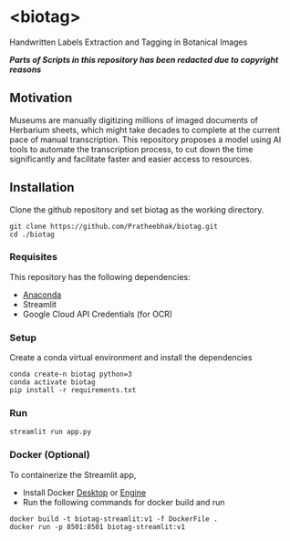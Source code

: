 # \<biotag\>
Handwritten Labels Extraction and Tagging in Botanical Images

***Parts of Scripts in this repository has been redacted due to copyright reasons***

## Motivation

Museums are manually digitizing millions of imaged documents of Herbarium sheets, which might take decades to complete at the current pace of manual transcription. This repository proposes a model using AI tools to automate the transcription process, to cut down the time significantly and facilitate faster and easier access to resources.

## Installation

Clone the github repository and set biotag as the working directory.
```
git clone https://github.com/Pratheebhak/biotag.git   
cd ./biotag
```


### Requisites
This repository has the following dependencies:
* [Anaconda](https://docs.anaconda.com/anaconda/install/)
* Streamlit
* Google Cloud API Credentials (for OCR)

### Setup

Create a conda virtual environment and install the dependencies
```
conda create-n biotag python=3   
conda activate biotag   
pip install -r requirements.txt   
```

### Run
```
streamlit run app.py
```

### Docker (Optional)
To containerize the Streamlit app,
* Install Docker [Desktop](https://www.docker.com/products/docker-desktop) or [Engine](https://docs.docker.com/engine/)
* Run the following commands for docker build and run
```
docker build -t biotag-streamlit:v1 -f DockerFile .
docker run -p 8501:8501 biotag-streamlit:v1
```




